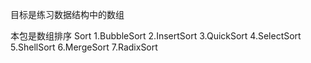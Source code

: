 目标是练习数据结构中的数组

本包是数组排序
Sort
1.BubbleSort
2.InsertSort
3.QuickSort
4.SelectSort
5.ShellSort
6.MergeSort
7.RadixSort
